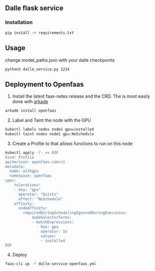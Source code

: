 ## Dalle flask service

### Installation

`pip install -r requirements.txt`

## Usage

change model_paths.json with your dalle checkpoints

`python3 dalle_service.py 1234`


## Deployment to Openfaas

1. Install the latest faas-netes release and the CRD. The is most easily done with [arkade](https://github.com/alexellis/arkade)

```bash
arkade install openfaas
````

2. Label and Taint the node with the GPU


```bash
kubectl labels nodes node1 gpu=installed
kubectl taint nodes node1 gpu:NoSchedule
```

3. Create a Profile to that allows functions to run on this node

```bash
kubectl apply -f- << EOF
kind: Profile
apiVersion: openfaas.com/v1
metadata:
  name: withgpu
  namespace: openfaas
spec:
    tolerations:
    - key: "gpu"
      operator: "Exists"
      effect: "NoSchedule"
    affinity:
      nodeAffinity:
        requiredDuringSchedulingIgnoredDuringExecution:
            nodeSelectorTerms:
            - matchExpressions:
              - key: gpu
                operator: In
                values:
                - installed
EOF
```

4. Deploy

```bash
faas-cli up -f dalle-service-openfaas.yml
```